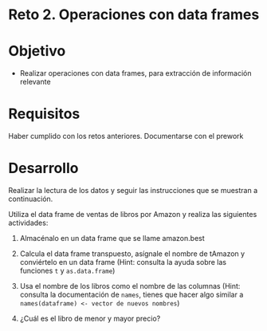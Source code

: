 # Reto 2. Operaciones con data frames

# Objetivo

- Realizar operaciones con data frames, para extracción de información relevante 

# Requisitos

Haber cumplido con los retos anteriores. Documentarse con el prework 

# Desarrollo

Realizar la lectura de los datos y seguir las instrucciones que se muestran a continuación.

Utiliza el data frame de ventas de libros por Amazon y realiza las siguientes actividades:

1. Almacénalo en un data frame que se llame amazon.best

2. Calcula el data frame transpuesto, asígnale el nombre de tAmazon y conviértelo en un data frame 
(Hint: consulta la ayuda sobre las funciones `t` y `as.data.frame`)

3. Usa el nombre de los libros como el nombre de las columnas (Hint: consulta la documentación de `names`, tienes que hacer algo similar a `names(dataframe) <- vector de nuevos nombres`)

4. ¿Cuál es el libro de menor y mayor precio?



